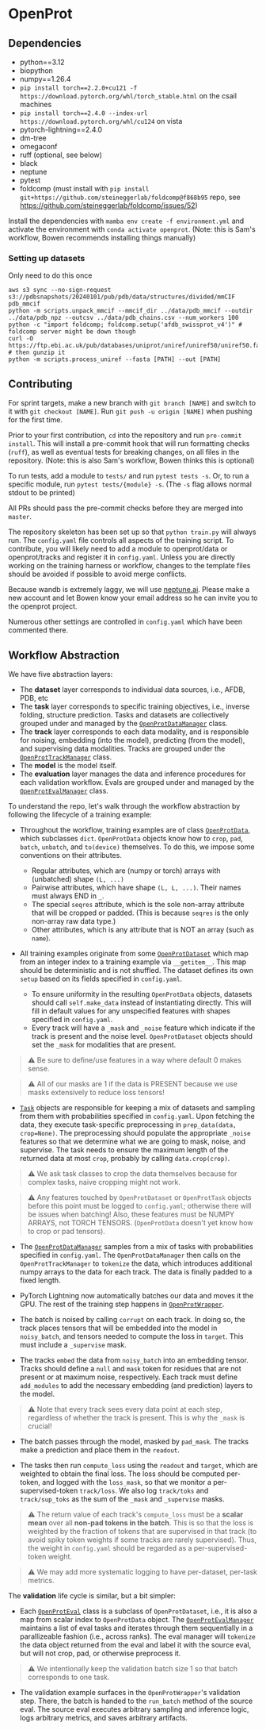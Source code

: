# OpenProt

## Dependencies
* python==3.12
* biopython
* numpy==1.26.4
* `pip install torch==2.2.0+cu121 -f https://download.pytorch.org/whl/torch_stable.html` on the csail machines
* `pip install torch==2.4.0 --index-url https://download.pytorch.org/whl/cu124` on vista
* pytorch-lightning==2.4.0
* dm-tree
* omegaconf
* ruff (optional, see below)
* black
* neptune
* pytest
* foldcomp (must install with `pip install git+https://github.com/steineggerlab/foldcomp@f868b95` repo, see https://github.com/steineggerlab/foldcomp/issues/52)

Install the dependencies with `mamba env create -f environment.yml` and activate the environment with `conda activate openprot`. (Note: this is Sam's workflow, Bowen recommends installing things manually)

### Setting up datasets
Only need to do this once
```
aws s3 sync --no-sign-request s3://pdbsnapshots/20240101/pub/pdb/data/structures/divided/mmCIF pdb_mmcif
python -m scripts.unpack_mmcif --mmcif_dir ../data/pdb_mmcif --outdir ../data/pdb_npz --outcsv ../data/pdb_chains.csv --num_workers 100
python -c "import foldcomp; foldcomp.setup('afdb_swissprot_v4')" # foldcomp server might be down though
curl -O https://ftp.ebi.ac.uk/pub/databases/uniprot/uniref/uniref50/uniref50.fasta.gz # then gunzip it
python -m scripts.process_uniref --fasta [PATH] --out [PATH]
```

## Contributing

For sprint targets, make a new branch with `git branch [NAME]` and switch to it with `git checkout [NAME]`. Run `git push -u origin [NAME]` when pushing for the first time.

Prior to your first contribution, `cd` into the repository and run `pre-commit install`. This will install a pre-commit hook that will run formatting checks (`ruff`), as well as eventual tests for breaking changes, on all files in the repository. (Note: this is also Sam's workflow, Bowen thinks this is optional)

To run tests, add a module to `tests/` and run `pytest tests -s`. Or, to run a specific module, run `pytest tests/{module} -s`. (The `-s` flag allows normal stdout to be printed)

All PRs should pass the pre-commit checks before they are merged into `master`.

The repository skeleton has been set up so that `python train.py` will always run. The `config.yaml` file controls all aspects of the training script. To contribute, you will likely need to add a module to openprot/data or openprot/tracks and register it in `config.yaml`. Unless you are directly working on the training harness or workflow, changes to the template files should be avoided if possible to avoid merge conflicts.

Because wandb is extremely laggy, we will use [neptune.ai](https://neptune.ai/). Please make a new account and let Bowen know your email address so he can invite you to the openprot project.

Numerous other settings are controlled in `config.yaml` which have been commented there.

## Workflow Abstraction

We have five abstraction layers:
* The **dataset** layer corresponds to individual data sources, i.e., AFDB, PDB, etc
* The **task** layer corresponds to specific training objectives, i.e., inverse folding, structure prediction. Tasks and datasets are collectively grouped under and managed by the [`OpenProtDataManager`](openprot/data/manager.py) class.
* The **track** layer corresponds to each data modality, and is responsible for noising, embedding (into the model), predicting (from the model), and supervising data modalities. Tracks are grouped under the [`OpenProtTrackManager`](openprot/tracks/manager.py) class.
* The **model** is the model itself.
* The **evaluation** layer manages the data and inference procedures for each validation workflow. Evals are grouped under and managed by the [`OpenProtEvalManager`](openprot/evals/manager.py) class.


To understand the repo, let's walk through the workflow abstraction by following the lifecycle of a training example:

* Throughout the workflow, training examples are of class [`OpenProtData`](openprot/data/data.py), which subclasses `dict`. `OpenProtData` objects know how to `crop`, `pad`, `batch`, `unbatch`, and `to(device)` themselves. To do this, we impose some conventions on their attributes.
    * Regular attributes, which are (numpy or torch) arrays with (unbatched) shape `(L, ...)`
    * Pairwise attributes, which have shape `(L, L, ...)`. Their names must always END in `_`.
    * The special `seqres` attribute, which is the sole non-array attribute that will be cropped or padded. (This is because `seqres` is the only non-array raw data type.)
    * Other attributes, which is any attribute that is NOT an array (such as `name`).
      
* All training examples originate from some [`OpenProtDataset`](openprot/data/data.py) which map from an integer index to a training example via `__getitem__`. This map should be deterministic and is not shuffled. The dataset defines its own `setup` based on its fields specified in `config.yaml`.
    * To ensure uniformity in the resulting `OpenProtData` objects, datasets should call `self.make_data` instead of instantiating directly. This will fill in default values for any unspecified features with shapes specified in `config.yaml`.
    * Every track will have a `_mask` and `_noise` feature which indicate if the track is present and the noise level. `OpenProtDataset` objects should set the `_mask` for modalities that are present.

> &#x26A0; Be sure to define/use features in a way where default 0 makes sense.

> &#x26A0; All of our masks are 1 if the data is PRESENT because we use masks extensively to reduce loss tensors!

* [`Task`](openprot/tasks/task.py) objects are responsible for keeping a mix of datasets and sampling from them with probabilities specified in `config.yaml`. Upon fetching the data, they execute task-specific preprocessing in `prep_data(data, crop=None)`. The preprocessing should populate the appropriate `_noise` features so that we determine what we are going to mask, noise, and supervise. The task needs to ensure the maximum length of the returned data at most `crop`, probably by calling `data.crop(crop)`.

> &#x26A0; We ask task classes to crop the data themselves because for complex tasks, naive cropping might not work.

> &#x26A0; Any features touched by `OpenProtDataset` or `OpenProtTask` objects before this point must be logged to `config.yaml`; otherwise there will be issues when batching! Also, these features must be NUMPY ARRAYS, not TORCH TENSORS. (`OpenProtData` doesn't yet know how to crop or pad tensors).

* The [`OpenProtDataManager`](openprot/data/manager.py) samples from a mix of tasks with probabilities specified in `config.yaml`.  The `OpenProtDataManager` then calls on the `OpenProtTrackManager` to `tokenize` the data, which introduces additional numpy arrays to the data for each track. The data is finally padded to a fixed length.

* PyTorch Lightning now automatically batches our data and moves it the GPU. The rest of the training step happens in [`OpenProtWrapper`](openprot/model/wrapper.py).

* The batch is noised by calling `corrupt` on each track. In doing so, the track places tensors that will be embedded into the model in `noisy_batch`, and tensors needed to compute the loss in `target`. This must include a `_supervise` mask.

* The tracks `embed` the data from `noisy_batch` into an embedding tensor. Tracks should define a `null` and `mask` token for residues that are not present or at maximum noise, respectively. Each track must define `add_modules` to add the necessary embedding (and prediction) layers to the model.

> &#x26A0; Note that every track sees every data point at each step, regardless of whether the track is present. This is why the `_mask` is crucial!

* The batch passes through the model, masked by `pad_mask`. The tracks make a prediction and place them in the `readout`.

* The tasks then run `compute_loss` using the `readout` and `target`, which are weighted to obtain the final loss. The loss should be computed per-token, and logged with the `loss_mask`, so that we monitor a per-supervised-token `track/loss`. We also log `track/toks` and `track/sup_toks` as the sum of the `_mask` and `_supervise` masks. 

> &#x26A0; The return value of each track's `compute_loss` must be a **scalar mean** over all **non-pad tokens in the batch**. This is so that the loss is weighted by the fraction of tokens that are supervised in that track (to avoid spiky token weights if some tracks are rarely supervised). Thus, the weight in `config.yaml` should be regarded as a per-supervised-token weight.

> &#x26A0; We may add more systematic logging to have per-dataset, per-task metrics.

The **validation** life cycle is similar, but a bit simpler:

* Each [`OpenProtEval`](openprot/evals/eval.py) class is a subclass of `OpenProtDataset`, i.e., it is also a map from scalar index to `OpenProtData` object. The [`OpenProtEvalManager`](openprot/eval/manager.py) maintains a list of eval tasks and iterates through them sequentially in a parallizeable fashion (i.e., across ranks). The eval manager will `tokenize` the data object returned from the eval and label it with the source eval, but will not crop, pad, or otherwise preprocess it.

> &#x26A0; We intentionally keep the validation batch size 1 so that batch corresponds to one task.

* The validation example surfaces in the `OpenProtWrapper`'s validation step. There, the batch is handed to the `run_batch` method of the source eval. The source eval executes arbitrary sampling and inference logic, logs arbitrary metrics, and saves arbitrary artifacts.

